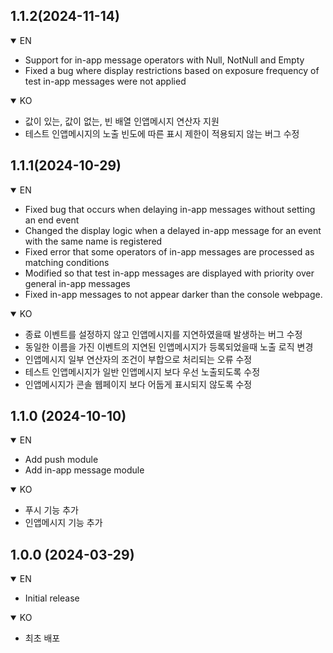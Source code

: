 ## 1.1.2(2024-11-14)

<details open>
 <summary>EN</summary>

- Support for in-app message operators with Null, NotNull and Empty
- Fixed a bug where display restrictions based on exposure frequency of test in-app messages were not applied

</details>
<details open>
 <summary>KO</summary>

- 값이 있는, 값이 없는, 빈 배열 인앱메시지 연산자 지원
- 테스트 인앱메시지의 노출 빈도에 따른 표시 제한이 적용되지 않는 버그 수정

</details>

## 1.1.1(2024-10-29)

<details open>
 <summary>EN</summary>

- Fixed bug that occurs when delaying in-app messages without setting an end event
- Changed the display logic when a delayed in-app message for an event with the same name is registered
- Fixed error that some operators of in-app messages are processed as matching conditions
- Modified so that test in-app messages are displayed with priority over general in-app messages
- Fixed in-app messages to not appear darker than the console webpage.

</details>
<details open>
 <summary>KO</summary>

- 종료 이벤트를 설정하지 않고 인앱메시지를 지연하였을때 발생하는 버그 수정
- 동일한 이름을 가진 이벤트의 지연된 인앱메시지가 등록되었을때 노출 로직 변경
- 인앱메시지 일부 연산자의 조건이 부합으로 처리되는 오류 수정
- 테스트 인앱메시지가 일반 인앱메시지 보다 우선 노출되도록 수정
- 인앱메시지가 콘솔 웹페이지 보다 어둡게 표시되지 않도록 수정

</details>

## 1.1.0 (2024-10-10)
<details open>
 <summary>EN</summary>
 
- Add push module
- Add in-app message module

</details>
<details open>
 <summary>KO</summary>
 
- 푸시 기능 추가
- 인앱메시지 기능 추가

</details>

## 1.0.0 (2024-03-29)
<details open>
 <summary>EN</summary>
 
- Initial release

</details>
<details open>
 <summary>KO</summary>
 
- 최초 배포

</details>